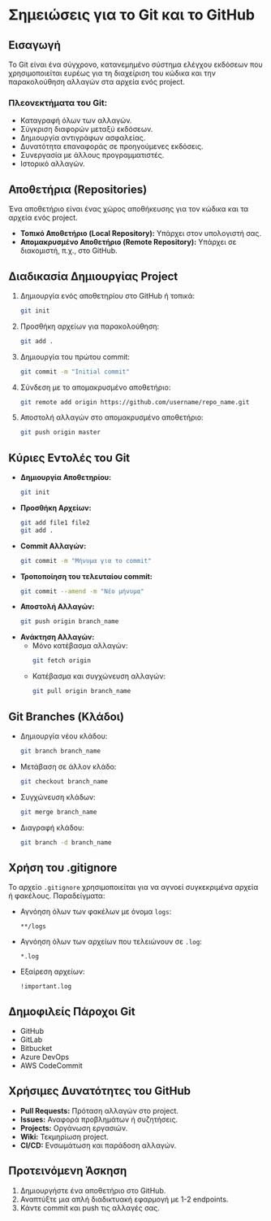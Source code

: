# Σημειώσεις για το Git και το GitHub

## Εισαγωγή
Το Git είναι ένα σύγχρονο, κατανεμημένο σύστημα ελέγχου εκδόσεων που χρησιμοποιείται ευρέως για τη διαχείριση του κώδικα και την παρακολούθηση αλλαγών στα αρχεία ενός project.

### Πλεονεκτήματα του Git:
- Καταγραφή όλων των αλλαγών.
- Σύγκριση διαφορών μεταξύ εκδόσεων.
- Δημιουργία αντιγράφων ασφαλείας.
- Δυνατότητα επαναφοράς σε προηγούμενες εκδόσεις.
- Συνεργασία με άλλους προγραμματιστές.
- Ιστορικό αλλαγών.

## Αποθετήρια (Repositories)
Ένα αποθετήριο είναι ένας χώρος αποθήκευσης για τον κώδικα και τα αρχεία ενός project.

- **Τοπικό Αποθετήριο (Local Repository):** Υπάρχει στον υπολογιστή σας.
- **Απομακρυσμένο Αποθετήριο (Remote Repository):** Υπάρχει σε διακομιστή, π.χ., στο GitHub.

## Διαδικασία Δημιουργίας Project
1. Δημιουργία ενός αποθετηρίου στο GitHub ή τοπικά:
   ```bash
   git init
   ```
2. Προσθήκη αρχείων για παρακολούθηση:
   ```bash
   git add .
   ```
3. Δημιουργία του πρώτου commit:
   ```bash
   git commit -m "Initial commit"
   ```
4. Σύνδεση με το απομακρυσμένο αποθετήριο:
   ```bash
   git remote add origin https://github.com/username/repo_name.git
   ```
5. Αποστολή αλλαγών στο απομακρυσμένο αποθετήριο:
   ```bash
   git push origin master
   ```

## Κύριες Εντολές του Git
- **Δημιουργία Αποθετηρίου:**
  ```bash
  git init
  ```
- **Προσθήκη Αρχείων:**
  ```bash
  git add file1 file2
  git add .
  ```
- **Commit Αλλαγών:**
  ```bash
  git commit -m "Μήνυμα για το commit"
  ```
- **Τροποποίηση του τελευταίου commit:**
  ```bash
  git commit --amend -m "Νέο μήνυμα"
  ```
- **Αποστολή Αλλαγών:**
  ```bash
  git push origin branch_name
  ```
- **Ανάκτηση Αλλαγών:**
  - Μόνο κατέβασμα αλλαγών:
    ```bash
    git fetch origin
    ```
  - Κατέβασμα και συγχώνευση αλλαγών:
    ```bash
    git pull origin branch_name
    ```

## Git Branches (Κλάδοι)
- Δημιουργία νέου κλάδου:
  ```bash
  git branch branch_name
  ```
- Μετάβαση σε άλλον κλάδο:
  ```bash
  git checkout branch_name
  ```
- Συγχώνευση κλάδων:
  ```bash
  git merge branch_name
  ```
- Διαγραφή κλάδου:
  ```bash
  git branch -d branch_name
  ```

## Χρήση του .gitignore
Το αρχείο `.gitignore` χρησιμοποιείται για να αγνοεί συγκεκριμένα αρχεία ή φακέλους. Παραδείγματα:
- Αγνόηση όλων των φακέλων με όνομα `logs`:
  ```
  **/logs
  ```
- Αγνόηση όλων των αρχείων που τελειώνουν σε `.log`:
  ```
  *.log
  ```
- Εξαίρεση αρχείων:
  ```
  !important.log
  ```

## Δημοφιλείς Πάροχοι Git
- GitHub
- GitLab
- Bitbucket
- Azure DevOps
- AWS CodeCommit

## Χρήσιμες Δυνατότητες του GitHub
- **Pull Requests:** Πρόταση αλλαγών στο project.
- **Issues:** Αναφορά προβλημάτων ή συζητήσεις.
- **Projects:** Οργάνωση εργασιών.
- **Wiki:** Τεκμηρίωση project.
- **CI/CD:** Ενσωμάτωση και παράδοση αλλαγών.

## Προτεινόμενη Άσκηση
1. Δημιουργήστε ένα αποθετήριο στο GitHub.
2. Αναπτύξτε μια απλή διαδικτυακή εφαρμογή με 1-2 endpoints.
3. Κάντε commit και push τις αλλαγές σας.

